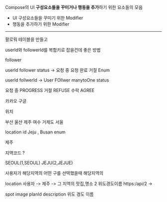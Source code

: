 
Compose의 UI **구성요소들을 꾸미거나 행동을 추가**하기 위한 요소들의 모음 

- UI 구성요소들을 꾸미기 위한 Modifier
- 행동을 추가하기 위한 Modifier

---

팔로워 테이블을 만들고

userId와 followerId를 복합키로 잡을건데 좋은 방법

follower 

userId
follower
status  -> 요청 중 요청 완료 거절 Enum 

userId 
follwerId -> User FOllwer manytoOne 
status  

요청 중 PROGRESS
거절 REFUSE
수락 AGREE


카카오 구글 

위치




부산 
울산
제주
여수
거제도 
서울

location 
id
Jeju , Busan enum 


제주 

지역코드 ?

SEOUL(1,SEOUL)
JEJU(2,JEJUE)

사용자가 해당지역의 어떤 구를 선택했을때 해당지역의


location 
사용자 -> 제주 -> 그 지역의 맛집,명소 
		2                      위도경도이름
		https:/api/2 -> 

spot 
image
planId
description 
위도
경도
이름
